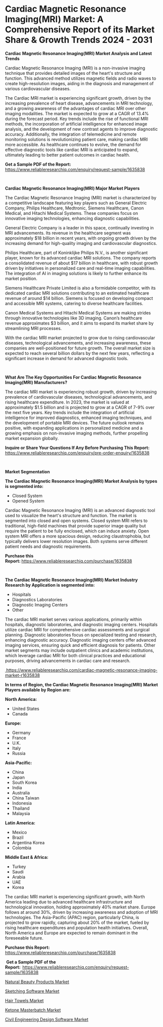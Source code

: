 <p><h1>Cardiac Magnetic Resonance Imaging(MRI) Market: A Comprehensive Report of its Market Share & Growth Trends 2024 - 2031</h1></p><p><strong>Cardiac Magnetic Resonance Imaging(MRI) Market Analysis and Latest Trends</strong></p>
<p><p>Cardiac Magnetic Resonance Imaging (MRI) is a non-invasive imaging technique that provides detailed images of the heart's structure and function. This advanced method utilizes magnetic fields and radio waves to create high-resolution images, aiding in the diagnosis and management of various cardiovascular diseases. </p><p>The Cardiac MRI market is experiencing significant growth, driven by the increasing prevalence of heart disease, advancements in MRI technology, and a growing awareness of the advantages of cardiac MRI over other imaging modalities. The market is expected to grow at a CAGR of 13.4% during the forecast period. Key trends include the rise of functional MRI methods, the incorporation of artificial intelligence for enhanced image analysis, and the development of new contrast agents to improve diagnostic accuracy. Additionally, the integration of telemedicine and remote monitoring solutions is revolutionizing patient care, making cardiac MRI more accessible. As healthcare continues to evolve, the demand for effective diagnostic tools like cardiac MRI is anticipated to expand, ultimately leading to better patient outcomes in cardiac health.</p></p>
<p><strong>Get a Sample PDF of the Report:&nbsp;</strong> <a href="https://www.reliableresearchiq.com/enquiry/request-sample/1635838">https://www.reliableresearchiq.com/enquiry/request-sample/1635838</a></p>
<p>&nbsp;</p>
<p><strong>Cardiac Magnetic Resonance Imaging(MRI) Major Market Players</strong></p>
<p><p>The Cardiac Magnetic Resonance Imaging (MRI) market is characterized by a competitive landscape featuring key players such as General Electric Company, Philips Healthcare, Medtronic, Siemens Healthcare, Canon Medical, and Hitachi Medical Systems. These companies focus on innovative imaging technologies, enhancing diagnostic capabilities.</p><p>General Electric Company is a leader in this space, continually investing in MRI advancements. Its revenue in the healthcare segment was approximately $18 billion in recent years, with ongoing growth driven by the increasing demand for high-quality imaging and cardiovascular diagnostics.</p><p>Philips Healthcare, part of Koninklijke Philips N.V., is another significant player, known for its advanced cardiac MRI solutions. The company reports a consolidated revenue of about $17 billion in healthcare, with robust growth driven by initiatives in personalized care and real-time imaging capabilities. The integration of AI in imaging solutions is likely to further enhance its market position.</p><p>Siemens Healthcare Private Limited is also a formidable competitor, with its dedicated cardiac MRI solutions contributing to an estimated healthcare revenue of around $14 billion. Siemens is focused on developing compact and accessible MRI systems, catering to diverse healthcare facilities.</p><p>Canon Medical Systems and Hitachi Medical Systems are making strides through innovative technologies like 3D imaging. Canon’s healthcare revenue approximates $3 billion, and it aims to expand its market share by streamlining MRI processes.</p><p>With the cardiac MRI market projected to grow due to rising cardiovascular diseases, technological advancements, and increasing awareness, these companies are well-positioned for future growth. The overall market size is expected to reach several billion dollars by the next few years, reflecting a significant increase in demand for advanced diagnostic tools.</p></p>
<p>&nbsp;</p>
<p><strong>What Are The Key Opportunities For Cardiac Magnetic Resonance Imaging(MRI) Manufacturers?</strong></p>
<p><p>The cardiac MRI market is experiencing robust growth, driven by increasing prevalence of cardiovascular diseases, technological advancements, and rising healthcare expenditure. In 2023, the market is valued at approximately $1.5 billion and is projected to grow at a CAGR of 7-9% over the next five years. Key trends include the integration of artificial intelligence for improved diagnostics, enhanced imaging techniques, and the development of portable MRI devices. The future outlook remains positive, with expanding applications in personalized medicine and a growing emphasis on non-invasive imaging methods, further propelling market expansion globally.</p></p>
<p><strong>Inquire or Share Your Questions If Any Before Purchasing This Report:</strong> <a href="https://www.reliableresearchiq.com/enquiry/pre-order-enquiry/1635838">https://www.reliableresearchiq.com/enquiry/pre-order-enquiry/1635838</a></p>
<p>&nbsp;</p>
<p><strong>Market Segmentation</strong></p>
<p><strong>The Cardiac Magnetic Resonance Imaging(MRI) Market Analysis by types is segmented into:</strong></p>
<p><ul><li>Closed System</li><li>Opened System</li></ul></p>
<p><p>Cardiac Magnetic Resonance Imaging (MRI) is an advanced diagnostic tool used to visualize the heart's structure and function. The market is segmented into closed and open systems. Closed system MRI refers to traditional, high-field machines that provide superior image quality but require the patient to be fully enclosed, which can induce anxiety. Open system MRI offers a more spacious design, reducing claustrophobia, but typically delivers lower resolution images. Both systems serve different patient needs and diagnostic requirements.</p></p>
<p><strong>Purchase this Report:&nbsp;</strong><a href="https://www.reliableresearchiq.com/purchase/1635838">https://www.reliableresearchiq.com/purchase/1635838</a></p>
<p>&nbsp;</p>
<p><strong>The Cardiac Magnetic Resonance Imaging(MRI) Market Industry Research by Application is segmented into:</strong></p>
<p><ul><li>Hospitals</li><li>Diagnostics Laboratories</li><li>Diagnostic Imaging Centers</li><li>Other</li></ul></p>
<p><p>The cardiac MRI market serves various applications, primarily within hospitals, diagnostic laboratories, and diagnostic imaging centers. Hospitals utilize cardiac MRI for comprehensive cardiac assessments and surgical planning. Diagnostic laboratories focus on specialized testing and research, enhancing diagnostic accuracy. Diagnostic imaging centers offer advanced imaging services, ensuring quick and efficient diagnosis for patients. Other market segments may include outpatient clinics and academic institutions, which leverage cardiac MRI for both clinical practices and educational purposes, driving advancements in cardiac care and research.</p></p>
<p><a href="https://www.reliableresearchiq.com/cardiac-magnetic-resonance-imaging-market-r1635838">&nbsp;https://www.reliableresearchiq.com/cardiac-magnetic-resonance-imaging-market-r1635838</a></p>
<p><strong>In terms of Region, the Cardiac Magnetic Resonance Imaging(MRI) Market Players available by Region are:</strong></p>
<p>
    <p> <strong> North America: </strong>
        <ul>
            <li>United States</li>
            <li>Canada</li>
        </ul>
        </p> 
    <p> <strong> Europe: </strong>
        <ul>
            <li>Germany</li>
            <li>France</li>
            <li>U.K.</li>
            <li>Italy</li>
            <li>Russia</li>
        </ul>
        </p> 
    <p> <strong> Asia-Pacific: </strong>
        <ul>
            <li>China</li>
            <li>Japan</li>
            <li>South Korea</li>
            <li>India</li>
            <li>Australia</li>
            <li>China Taiwan</li>
            <li>Indonesia</li>
            <li>Thailand</li>
            <li>Malaysia</li>
        </ul>
        </p> 
    <p> <strong> Latin America: </strong>
        <ul>
            <li>Mexico</li>
            <li>Brazil</li>
            <li>Argentina Korea</li>
            <li>Colombia</li>
        </ul>
        </p> 
    <p> <strong> Middle East & Africa: </strong>
        <ul>
            <li>Turkey</li>
            <li>Saudi</li>
            <li>Arabia</li>
            <li>UAE</li>
            <li>Korea</li>
        </ul>
    </p>
    </p>
<p><p>The cardiac MRI market is experiencing significant growth, with North America leading due to advanced healthcare infrastructure and technological innovation, holding approximately 40% market share. Europe follows at around 30%, driven by increasing awareness and adoption of MRI technologies. The Asia-Pacific (APAC) region, particularly China, is projected to grow rapidly, capturing about 20% of the market, fueled by rising healthcare expenditures and population health initiatives. Overall, North America and Europe are expected to remain dominant in the foreseeable future.</p></p>
<p><strong>Purchase this Report: </strong><a href="https://www.reliableresearchiq.com/purchase/1635838">https://www.reliableresearchiq.com/purchase/1635838</a></p>
<p>&nbsp;<strong>Get a Sample PDF of the Report:&nbsp;&nbsp;</strong><a href="https://www.reliableresearchiq.com/enquiry/request-sample/1635838">https://www.reliableresearchiq.com/enquiry/request-sample/1635838</a></p>
<p><strong></strong></p>
<p><p><a href="https://issuu.com/reportprime-2/docs/natural-beauty-products-market-size_1ac341d68ec144">Natural Beauty Products Market</a></p><p><a href="https://www.linkedin.com/pulse/why-should-you-invest-sketching-software-market-trends-leading-pzcwe">Sketching Software Market</a></p><p><a href="https://issuu.com/reportprime-2/docs/hair-towels-market-size-2030.pptx_137b5f593a860f">Hair Towels Market</a></p><p><a href="https://medium.com/@dressleredward/ketone-masterbatch-market-market-segmentation-geographical-regions-and-market-forcast-till-2031-c3e200b8dc92">Ketone Masterbatch Market</a></p><p><a href="https://www.linkedin.com/pulse/civil-engineering-design-software-market-size-share-j8aoe">Civil Engineering Design Software Market</a></p></p>